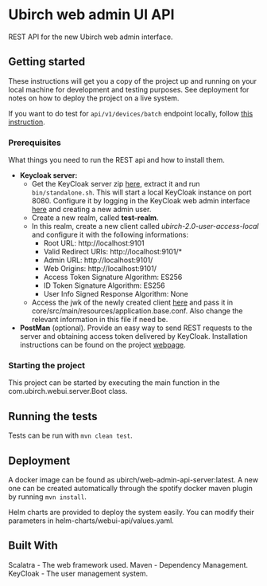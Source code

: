 # Ubirch web admin UI API

REST API for the new Ubirch web admin interface.

## Getting started

These instructions will get you a copy of the project up and running on your local machine for development and testing purposes. See deployment for notes on how to deploy the project on a live system.

If you want to do test for `api/v1/devices/batch` endpoint locally, follow [this instruction](./documents/how_to_upload_csv_locally.md).

### Prerequisites

What things you need to run the REST api and how to install them.

* **Keycloak server:** 
    * Get the KeyCloak server zip [here](https://www.keycloak.org/downloads.html), extract it and run ```bin/standalone.sh```. This will start a local KeyCloak instance on port 8080. Configure it by logging in the KeyCloak web admin interface [here](http://localhost:8080/auth) and creating a new admin user.
    * Create a new realm, called **test-realm**.
    * In this realm, create a new client called _ubirch-2.0-user-access-local_ and configure it with the following informations:
        * Root URL: http://localhost:9101
        * Valid Redirect URIs: http://localhost:9101/\*
        * Admin URL: http://localhost:9101/
        * Web Origins: http://localhost:9101/
        * Access Token Signature Algorithm: ES256
        * ID Token Signature Algorithm: ES256
        * User Info Signed Response Algorithm: None
    * Access the jwk of the newly created client [here](http://localhost:8080/auth/realms/test-realm/protocol/openid-connect/certs) and pass it in core/src/main/resources/application.base.conf. Also change the relevant information in this file if need be.
* **PostMan** (optional). Provide an easy way to send REST requests to the server and obtaining access token delivered by KeyCloak. Installation instructions can be found on the project [webpage](https://www.getpostman.com/downloads/).

### Starting the project

This project can be started by executing the main function in the com.ubirch.webui.server.Boot class.

## Running the tests
Tests can be run with
```mvn clean test```.


## Deployment
A docker image can be found as ubirch/web-admin-api-server:latest. A new one can be created automatically through the spotify docker maven plugin by running ```mvn install```.

Helm charts are provided to deploy the system easily. You can modify their parameters in helm-charts/webui-api/values.yaml.
 
## Built With
Scalatra - The web framework used.
Maven - Dependency Management.
KeyCloak - The user management system.
